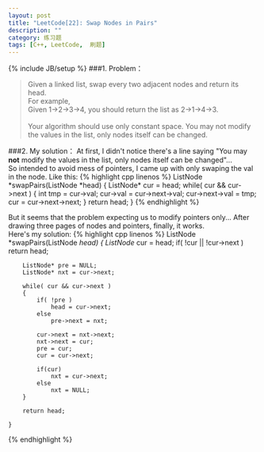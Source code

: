 ```yaml
---
layout: post
title: "LeetCode[22]: Swap Nodes in Pairs"
description: ""
category: 练习题
tags: [C++, LeetCode,  刷题]
---
```

{% include JB/setup %}
###1. Problem：
<blockquote>
Given a linked list, swap every two adjacent nodes and return its head.<br>
For example,<br>
Given 1->2->3->4, you should return the list as 2->1->4->3.<br><br>
Your algorithm should use only constant space. You may not modify the values in the list, only nodes itself can be changed.
</blockquote>
###2. My solution：
At first, I didn't notice there's a line saying "You may <b>not</b> modify the values in the list, only nodes itself can be changed"...<br>
So intended to avoid mess of pointers, I came up with only swaping the val in the node. Like this:
{% highlight cpp linenos %}
    ListNode *swapPairs(ListNode *head) {
        ListNode* cur = head;
        while( cur && cur->next )
        {
            int tmp = cur->val;
            cur->val = cur->next->val;
            cur->next->val = tmp;
            cur = cur->next->next;
        }
        return head;
    }
{% endhighlight %}

But it seems that the problem expecting us to modify pointers only... After drawing three pages of nodes and pointers, finally, it works.<br>
Here's my solution:
{% highlight cpp linenos %}
    ListNode *swapPairs(ListNode *head) 
    {
        ListNode* cur = head;
        if( !cur || !cur->next )
            return head;
        
        ListNode* pre = NULL;
        ListNode* nxt = cur->next;
        
        while( cur && cur->next )
        {
            if( !pre ) 
                head = cur->next;
            else
                pre->next = nxt;
                
            cur->next = nxt->next;
            nxt->next = cur;
            pre = cur;
            cur = cur->next;
            
            if(cur)
                nxt = cur->next;
            else
                nxt = NULL;         
        }
        
        return head;
        
    }
{% endhighlight %}
